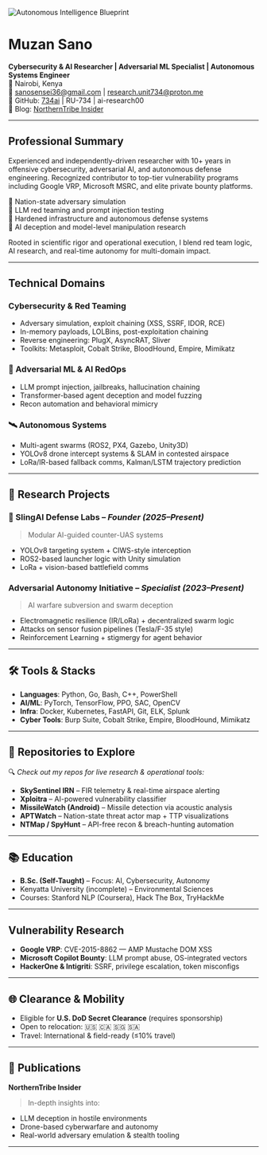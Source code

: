 ![Autonomous Intelligence Blueprint](https://i.pinimg.com/originals/7a/59/bd/7a59bdbb9fda77e065ab3926ee455c55.gif)

# Muzan Sano

**Cybersecurity & AI Researcher | Adversarial ML Specialist | Autonomous Systems Engineer**  
📍 Nairobi, Kenya  
📧 sanosensei36@gmail.com | research.unit734@proton.me  
🔗 GitHub: [734ai](https://github.com/734ai) | RU-734 | ai-research00  
📝 Blog: [NorthernTribe Insider](https://shorturl.at/8RHHa)

---

## Professional Summary

Experienced and independently-driven researcher with 10+ years in offensive cybersecurity, adversarial AI, and autonomous defense engineering. Recognized contributor to top-tier vulnerability programs including Google VRP, Microsoft MSRC, and elite private bounty platforms.

🔹 Nation-state adversary simulation  
🔹 LLM red teaming and prompt injection testing  
🔹 Hardened infrastructure and autonomous defense systems  
🔹 AI deception and model-level manipulation research

Rooted in scientific rigor and operational execution, I blend red team logic, AI research, and real-time autonomy for multi-domain impact.

---

## Technical Domains

### Cybersecurity & Red Teaming
- Adversary simulation, exploit chaining (XSS, SSRF, IDOR, RCE)  
- In-memory payloads, LOLBins, post-exploitation chaining  
- Reverse engineering: PlugX, AsyncRAT, Sliver  
- Toolkits: Metasploit, Cobalt Strike, BloodHound, Empire, Mimikatz

### 🤖 Adversarial ML & AI RedOps
- LLM prompt injection, jailbreaks, hallucination chaining  
- Transformer-based agent deception and model fuzzing  
- Recon automation and behavioral mimicry

### 🛰️ Autonomous Systems
- Multi-agent swarms (ROS2, PX4, Gazebo, Unity3D)  
- YOLOv8 drone intercept systems & SLAM in contested airspace  
- LoRa/IR-based fallback comms, Kalman/LSTM trajectory prediction

---

## 🧪 Research Projects

### 🔧 SlingAI Defense Labs – *Founder (2025–Present)*
> Modular AI-guided counter-UAS systems  
- YOLOv8 targeting system + CIWS-style interception  
- ROS2-based launcher logic with Unity simulation  
- LoRa + vision-based battlefield comms

### Adversarial Autonomy Initiative – *Specialist (2023–Present)*
> AI warfare subversion and swarm deception  
- Electromagnetic resilience (IR/LoRa) + decentralized swarm logic  
- Attacks on sensor fusion pipelines (Tesla/F-35 style)  
- Reinforcement Learning + stigmergy for agent behavior

---

## 🛠️ Tools & Stacks

- **Languages**: Python, Go, Bash, C++, PowerShell  
- **AI/ML**: PyTorch, TensorFlow, PPO, SAC, OpenCV  
- **Infra**: Docker, Kubernetes, FastAPI, Git, ELK, Splunk  
- **Cyber Tools**: Burp Suite, Cobalt Strike, Empire, BloodHound, Mimikatz

---

## 📂 Repositories to Explore

🔍 *Check out my repos for live research & operational tools:*

- **SkySentinel IRN** – FIR telemetry & real-time airspace alerting  
- **Xploitra** – AI-powered vulnerability classifier  
- **MissileWatch (Android)** – Missile detection via acoustic analysis  
- **APTWatch** – Nation-state threat actor map + TTP visualizations  
- **NTMap / SpyHunt** – API-free recon & breach-hunting automation

---

## 📚 Education

- **B.Sc. (Self-Taught)** – Focus: AI, Cybersecurity, Autonomy  
- Kenyatta University (incomplete) – Environmental Sciences  
- Courses: Stanford NLP (Coursera), Hack The Box, TryHackMe

---

## Vulnerability Research

- **Google VRP**: CVE-2015-8862 — AMP Mustache DOM XSS  
- **Microsoft Copilot Bounty**: LLM prompt abuse, OS-integrated vectors  
- **HackerOne & Intigriti**: SSRF, privilege escalation, token misconfigs

---


## 🌐 Clearance & Mobility

- Eligible for **U.S. DoD Secret Clearance** (requires sponsorship)  
- Open to relocation: 🇺🇸 🇨🇦 🇸🇬 🇸🇦  
- Travel: International & field-ready (≤10% travel)

---

## 📝 Publications

**NorthernTribe Insider**  
> In-depth insights into:
- LLM deception in hostile environments  
- Drone-based cyberwarfare and autonomy  
- Real-world adversary emulation & stealth tooling

---


